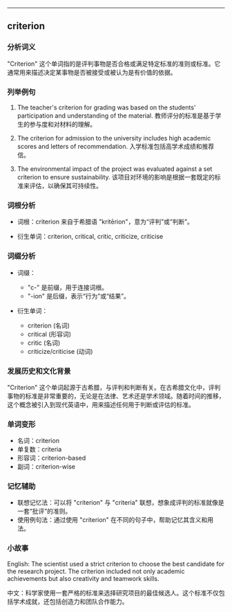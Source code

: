 
---------------
## criterion
### 分析词义
"Criterion" 这个单词指的是评判事物是否合格或满足特定标准的准则或标准。它通常用来描述决定某事物是否被接受或被认为是有价值的依据。

### 列举例句
1. The teacher's criterion for grading was based on the students' participation and understanding of the material.
   教师评分的标准是基于学生的参与度和对材料的理解。

2. The criterion for admission to the university includes high academic scores and letters of recommendation.
   入学标准包括高学术成绩和推荐信。

3. The environmental impact of the project was evaluated against a set criterion to ensure sustainability.
   该项目对环境的影响是根据一套既定的标准来评估，以确保其可持续性。

### 词根分析
- 词根：criterion 来自于希腊语 "kritērion"，意为“评判”或“判断”。

- 衍生单词：criterion, critical, critic, criticize, criticise

### 词缀分析
- 词缀：
  - "c-" 是前缀，用于连接词根。
  - "-ion" 是后缀，表示“行为”或“结果”。

- 衍生单词：
  - criterion (名词)
  - critical (形容词)
  - critic (名词)
  - criticize/criticise (动词)

### 发展历史和文化背景
"Criterion" 这个单词起源于古希腊，与评判和判断有关。在古希腊文化中，评判事物的标准是非常重要的，无论是在法律、艺术还是学术领域。随着时间的推移，这个概念被引入到现代英语中，用来描述任何用于判断或评估的标准。

### 单词变形
- 名词：criterion
- 单复数：criteria
- 形容词：criterion-based
- 副词：criterion-wise

### 记忆辅助
- 联想记忆法：可以将 "criterion" 与 "criteria" 联想，想象成评判的标准就像是一套“批评”的准则。
- 使用例句法：通过使用 "criterion" 在不同的句子中，帮助记忆其含义和用法。

### 小故事
English: The scientist used a strict criterion to choose the best candidate for the research project. The criterion included not only academic achievements but also creativity and teamwork skills.

中文：科学家使用一套严格的标准来选择研究项目的最佳候选人。这个标准不仅包括学术成就，还包括创造力和团队合作能力。

